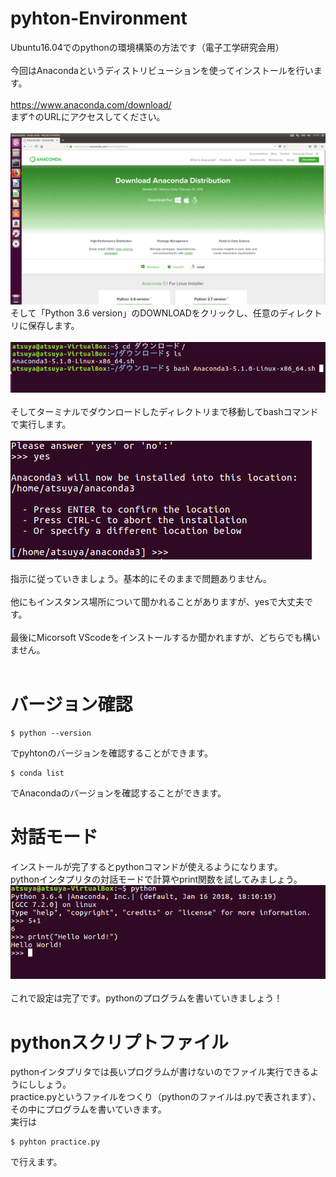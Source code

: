 # pyhton-Environment
Ubuntu16.04でのpythonの環境構築の方法です（電子工学研究会用）<br>
<br>
今回はAnacondaというディストリビューションを使ってインストールを行います。<br>
<br>
https://www.anaconda.com/download/ <br>
まず↑のURLにアクセスしてください。<br>
<br>
![](https://github.com/AtsuyaKoike/pyhton-Environment/blob/master/anakonda.png)<br>
そして「Python 3.6 version」のDOWNLOADをクリックし、任意のディレクトリに保存します。<br>
<br>
![](https://github.com/AtsuyaKoike/pyhton-Environment/blob/master/anakonda2.png)<br>
<br>
そしてターミナルでダウンロードしたディレクトリまで移動してbashコマンドで実行します。<br>
<br>
![](https://github.com/AtsuyaKoike/pyhton-Environment/blob/master/anakonda3.png)<br>
<br>
指示に従っていきましょう。基本的にそのままで問題ありません。<br>
<br>
他にもインスタンス場所について聞かれることがありますが、yesで大丈夫です。<br>
<br>
最後にMicorsoft VScodeをインストールするか聞かれますが、どちらでも構いません。<br>
<br>
# バージョン確認
```
$ python --version
```
でpyhtonのバージョンを確認することができます。<br>
```
$ conda list
```
でAnacondaのバージョンを確認することができます。<br>
# 対話モード
インストールが完了するとpythonコマンドが使えるようになります。<br>
pythonインタプリタの対話モードで計算やprint関数を試してみましょう。<br>
![](https://github.com/AtsuyaKoike/pyhton-Environment/blob/master/anakonda4.png)<br>
<br>
これで設定は完了です。pythonのプログラムを書いていきましょう！<br>

# pythonスクリプトファイル
pythonインタプリタでは長いプログラムが書けないのでファイル実行できるようにししょう。<br>
practice.pyというファイルをつくり（pythonのファイルは.pyで表されます）、その中にプログラムを書いていきます。<br>
実行は
```
$ pyhton practice.py
```
で行えます。
